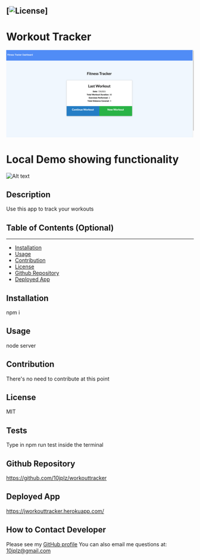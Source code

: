 
  [![License](https://img.shields.io/badge/License-MIT-yellow.svg)]
  ----
  # Workout Tracker
  ![Alt text](./media/workout.png)
  # Local Demo showing functionality
  ![Alt text](./media/localdemo.gif)

  ## Description 

  Use this app to track your workouts

  ## Table of Contents (Optional)
  ----
  * [Installation](#installation)
  * [Usage](#usage)
  * [Contribution](#contribution)
  * [License](#license)
  * [Github Repository](#repo)
  * [Deployed App](#liveapp)

  ## Installation 

  npm i  

  ## Usage

  node server

  ## Contribution

  There's no need to contribute at this point

  ## License

  MIT

  ## Tests
   Type in npm run test inside the terminal

   ## Github Repository

https://github.com/10jplz/workouttracker

   ## Deployed App
   
https://jworkouttracker.herokuapp.com/

  ## How to Contact Developer


  Please see my [GitHub profile](https://github.com/10jplz@gmail.com)
  You can also email me questions at: 10jplz@gmail.com



